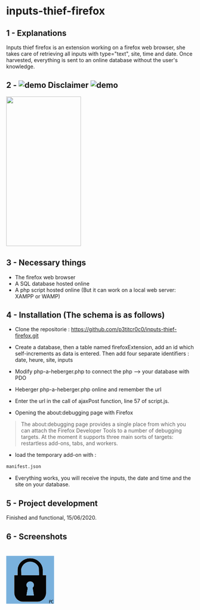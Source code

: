 # inputs-thief-firefox

## 1 - Explanations

Inputs thief firefox is an extension working on a firefox web browser, she takes care of retrieving all inputs with type="text", site, time and date. Once harvested, everything is sent to an online database without the user's knowledge.

## 2 - ![demo](https://www.archiduino.com/wp-content/uploads/2015/02/Symbols-Warning-icon.png) Disclaimer ![demo](https://www.archiduino.com/wp-content/uploads/2015/02/Symbols-Warning-icon.png)
<img src="https://www.archiduino.com/wp-content/uploads/2015/02/Symbols-Warning-icon.png" width="200" height="400" />

## 3 - Necessary things

* The firefox web browser
* A SQL database hosted online
* A php script hosted online
(But it can work on a local web server: XAMPP or WAMP)

## 4 - Installation (The schema is as follows)

* Clone the repositorie : https://github.com/p3titcr0c0/inputs-thief-firefox.git

* Create a database, then a table named firefoxExtension, add an id which self-increments as data is entered. Then add four separate identifiers : date, heure, site, inputs

* Modify php-a-heberger.php to connect the php --> your database with PDO

* Heberger php-a-heberger.php online and remember the url

* Enter the url in the call of ajaxPost function, line 57 of script.js.

* Opening the about:debugging page with Firefox

> The about:debugging page provides a single place from which you can attach the Firefox Developer Tools to a number of debugging targets. At the moment it supports three main sorts of targets: restartless add-ons, tabs, and workers.

* load the temporary add-on with :
```bash
manifest.json
```

* Everything works, you will receive the inputs, the date and time and the site on your database.

## 5 - Project development

Finished and functional, 15/06/2020.

## 6 - Screenshots

#  ![demo](./logo.png)
